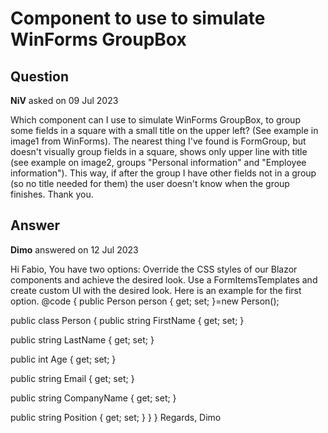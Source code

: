 # Component to use to simulate WinForms GroupBox

## Question

**NiV** asked on 09 Jul 2023

Which component can I use to simulate WinForms GroupBox, to group some fields in a square with a small title on the upper left? (See example in image1 from WinForms). The nearest thing I've found is FormGroup, but doesn't visually group fields in a square, shows only upper line with title (see example on image2, groups "Personal information" and "Employee information"). This way, if after the group I have other fields not in a group (so no title needed for them) the user doesn't know when the group finishes. Thank you.

## Answer

**Dimo** answered on 12 Jul 2023

Hi Fabio, You have two options: Override the CSS styles of our Blazor components and achieve the desired look. Use a FormItemsTemplates and create custom UI with the desired look. Here is an example for the first option. <TelerikForm Model="@person" Columns="2" ColumnSpacing="25px" Class="group-borders"> <FormValidation> <DataAnnotationsValidator> </DataAnnotationsValidator> </FormValidation> <FormItems> <FormGroup LabelText="Personal Information" Columns="2" ColumnSpacing="15px"> <FormItem LabelText="First Name" Field="@nameof(Person.FirstName)"> </FormItem> <FormItem LabelText="Last Name" Field="@nameof(Person.LastName)"> </FormItem> <FormItem LabelText="Age" Field="@nameof(Person.Age)" ColSpan="2"> </FormItem> <FormItem LabelText="Email" Field="@nameof(Person.Email)" ColSpan="2"> </FormItem> <FormItem LabelText="Company Name" Field="@nameof(Person.CompanyName)"> </FormItem> <FormItem LabelText="Position" Field="@nameof(Person.Position)"> </FormItem> </FormGroup> </FormItems> </TelerikForm> <style>.group-borders.k-form.k-form-fieldset { border: 1px solid red;
}.group-borders.k-form.k-form-legend { width: auto; border-width: 0; padding: 0. 3em;
} </style> @code {
public Person person { get; set; }=new Person();

public class Person {
public string FirstName { get; set; }

public string LastName { get; set; }

public int Age { get; set; }

public string Email { get; set; }

public string CompanyName { get; set; }

public string Position { get; set; }
}
} Regards, Dimo
